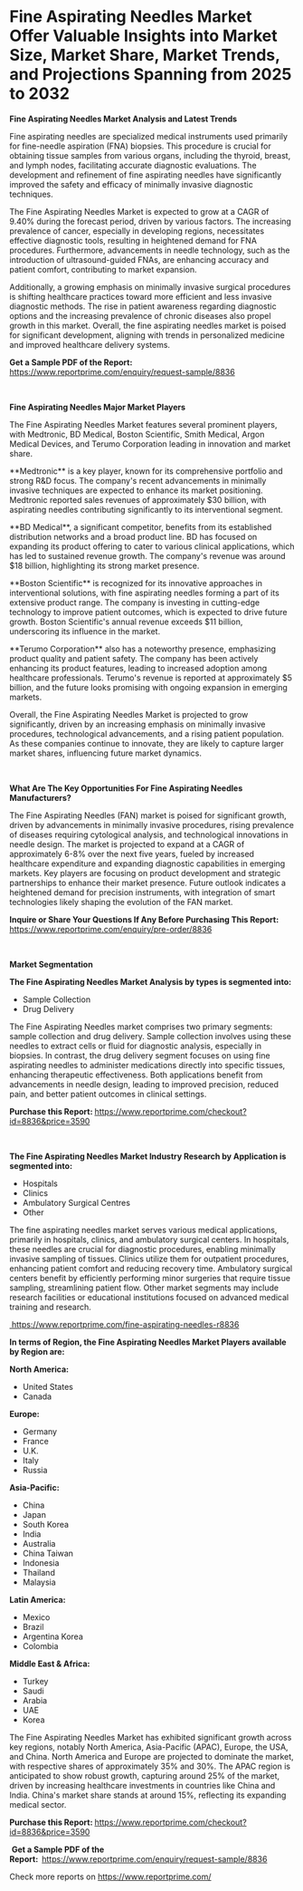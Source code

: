 <p><h1>Fine Aspirating Needles Market Offer Valuable Insights into Market Size, Market Share, Market Trends, and Projections Spanning from 2025 to 2032</h1></p><p><strong>Fine Aspirating Needles Market Analysis and Latest Trends</strong></p>
<p><p>Fine aspirating needles are specialized medical instruments used primarily for fine-needle aspiration (FNA) biopsies. This procedure is crucial for obtaining tissue samples from various organs, including the thyroid, breast, and lymph nodes, facilitating accurate diagnostic evaluations. The development and refinement of fine aspirating needles have significantly improved the safety and efficacy of minimally invasive diagnostic techniques.</p><p>The Fine Aspirating Needles Market is expected to grow at a CAGR of 9.40% during the forecast period, driven by various factors. The increasing prevalence of cancer, especially in developing regions, necessitates effective diagnostic tools, resulting in heightened demand for FNA procedures. Furthermore, advancements in needle technology, such as the introduction of ultrasound-guided FNAs, are enhancing accuracy and patient comfort, contributing to market expansion.</p><p>Additionally, a growing emphasis on minimally invasive surgical procedures is shifting healthcare practices toward more efficient and less invasive diagnostic methods. The rise in patient awareness regarding diagnostic options and the increasing prevalence of chronic diseases also propel growth in this market. Overall, the fine aspirating needles market is poised for significant development, aligning with trends in personalized medicine and improved healthcare delivery systems.</p></p>
<p><strong>Get a Sample PDF of the Report:&nbsp;</strong> <a href="https://www.reportprime.com/enquiry/request-sample/8836?utm_campaign=2230&utm_medium=2&utm_source=Github&utm_content=ia&utm_term=20032025&utm_id=fine-aspirating-needles">https://www.reportprime.com/enquiry/request-sample/8836</a></p>
<p>&nbsp;</p>
<p><strong>Fine Aspirating Needles Major Market Players</strong></p>
<p><p>The Fine Aspirating Needles Market features several prominent players, with Medtronic, BD Medical, Boston Scientific, Smith Medical, Argon Medical Devices, and Terumo Corporation leading in innovation and market share. </p><p>**Medtronic** is a key player, known for its comprehensive portfolio and strong R&D focus. The company's recent advancements in minimally invasive techniques are expected to enhance its market positioning. Medtronic reported sales revenues of approximately $30 billion, with aspirating needles contributing significantly to its interventional segment.</p><p>**BD Medical**, a significant competitor, benefits from its established distribution networks and a broad product line. BD has focused on expanding its product offering to cater to various clinical applications, which has led to sustained revenue growth. The company's revenue was around $18 billion, highlighting its strong market presence.</p><p>**Boston Scientific** is recognized for its innovative approaches in interventional solutions, with fine aspirating needles forming a part of its extensive product range. The company is investing in cutting-edge technology to improve patient outcomes, which is expected to drive future growth. Boston Scientific's annual revenue exceeds $11 billion, underscoring its influence in the market.</p><p>**Terumo Corporation** also has a noteworthy presence, emphasizing product quality and patient safety. The company has been actively enhancing its product features, leading to increased adoption among healthcare professionals. Terumo's revenue is reported at approximately $5 billion, and the future looks promising with ongoing expansion in emerging markets.</p><p>Overall, the Fine Aspirating Needles Market is projected to grow significantly, driven by an increasing emphasis on minimally invasive procedures, technological advancements, and a rising patient population. As these companies continue to innovate, they are likely to capture larger market shares, influencing future market dynamics.</p></p>
<p>&nbsp;</p>
<p><strong>What Are The Key Opportunities For Fine Aspirating Needles Manufacturers?</strong></p>
<p><p>The Fine Aspirating Needles (FAN) market is poised for significant growth, driven by advancements in minimally invasive procedures, rising prevalence of diseases requiring cytological analysis, and technological innovations in needle design. The market is projected to expand at a CAGR of approximately 6-8% over the next five years, fueled by increased healthcare expenditure and expanding diagnostic capabilities in emerging markets. Key players are focusing on product development and strategic partnerships to enhance their market presence. Future outlook indicates a heightened demand for precision instruments, with integration of smart technologies likely shaping the evolution of the FAN market.</p></p>
<p><strong>Inquire or Share Your Questions If Any Before Purchasing This Report:</strong> <a href="https://www.reportprime.com/enquiry/pre-order/8836?utm_campaign=2230&utm_medium=2&utm_source=Github&utm_content=ia&utm_term=20032025&utm_id=fine-aspirating-needles">https://www.reportprime.com/enquiry/pre-order/8836</a></p>
<p>&nbsp;</p>
<p><strong>Market Segmentation</strong></p>
<p><strong>The Fine Aspirating Needles Market Analysis by types is segmented into:</strong></p>
<p><ul><li>Sample Collection</li><li>Drug Delivery</li></ul></p>
<p><p>The Fine Aspirating Needles market comprises two primary segments: sample collection and drug delivery. Sample collection involves using these needles to extract cells or fluid for diagnostic analysis, especially in biopsies. In contrast, the drug delivery segment focuses on using fine aspirating needles to administer medications directly into specific tissues, enhancing therapeutic effectiveness. Both applications benefit from advancements in needle design, leading to improved precision, reduced pain, and better patient outcomes in clinical settings.</p></p>
<p><strong>Purchase this Report:&nbsp;</strong><a href="https://www.reportprime.com/checkout?id=8836&price=3590&utm_campaign=2230&utm_medium=2&utm_source=Github&utm_content=ia&utm_term=20032025&utm_id=fine-aspirating-needles">https://www.reportprime.com/checkout?id=8836&price=3590</a></p>
<p>&nbsp;</p>
<p><strong>The Fine Aspirating Needles Market Industry Research by Application is segmented into:</strong></p>
<p><ul><li>Hospitals</li><li>Clinics</li><li>Ambulatory Surgical Centres</li><li>Other</li></ul></p>
<p><p>The fine aspirating needles market serves various medical applications, primarily in hospitals, clinics, and ambulatory surgical centers. In hospitals, these needles are crucial for diagnostic procedures, enabling minimally invasive sampling of tissues. Clinics utilize them for outpatient procedures, enhancing patient comfort and reducing recovery time. Ambulatory surgical centers benefit by efficiently performing minor surgeries that require tissue sampling, streamlining patient flow. Other market segments may include research facilities or educational institutions focused on advanced medical training and research.</p></p>
<p><a href="https://www.reportprime.com/fine-aspirating-needles-r8836?utm_campaign=2230&utm_medium=2&utm_source=Github&utm_content=ia&utm_term=20032025&utm_id=fine-aspirating-needles">&nbsp;https://www.reportprime.com/fine-aspirating-needles-r8836</a></p>
<p><strong>In terms of Region, the Fine Aspirating Needles Market Players available by Region are:</strong></p>
<p>
    <p> <strong> North America: </strong>
        <ul>
            <li>United States</li>
            <li>Canada</li>
        </ul>
        </p> 
    <p> <strong> Europe: </strong>
        <ul>
            <li>Germany</li>
            <li>France</li>
            <li>U.K.</li>
            <li>Italy</li>
            <li>Russia</li>
        </ul>
        </p> 
    <p> <strong> Asia-Pacific: </strong>
        <ul>
            <li>China</li>
            <li>Japan</li>
            <li>South Korea</li>
            <li>India</li>
            <li>Australia</li>
            <li>China Taiwan</li>
            <li>Indonesia</li>
            <li>Thailand</li>
            <li>Malaysia</li>
        </ul>
        </p> 
    <p> <strong> Latin America: </strong>
        <ul>
            <li>Mexico</li>
            <li>Brazil</li>
            <li>Argentina Korea</li>
            <li>Colombia</li>
        </ul>
        </p> 
    <p> <strong> Middle East & Africa: </strong>
        <ul>
            <li>Turkey</li>
            <li>Saudi</li>
            <li>Arabia</li>
            <li>UAE</li>
            <li>Korea</li>
        </ul>
    </p>
    </p>
<p><p>The Fine Aspirating Needles Market has exhibited significant growth across key regions, notably North America, Asia-Pacific (APAC), Europe, the USA, and China. North America and Europe are projected to dominate the market, with respective shares of approximately 35% and 30%. The APAC region is anticipated to show robust growth, capturing around 25% of the market, driven by increasing healthcare investments in countries like China and India. China's market share stands at around 15%, reflecting its expanding medical sector.</p></p>
<p><strong>Purchase this Report: </strong><a href="https://www.reportprime.com/checkout?id=8836&price=3590&utm_campaign=2230&utm_medium=2&utm_source=Github&utm_content=ia&utm_term=20032025&utm_id=fine-aspirating-needles">https://www.reportprime.com/checkout?id=8836&price=3590</a></p>
<p>&nbsp;<strong>Get a Sample PDF of the Report:&nbsp;&nbsp;</strong><a href="https://www.reportprime.com/enquiry/request-sample/8836?utm_campaign=2230&utm_medium=2&utm_source=Github&utm_content=ia&utm_term=20032025&utm_id=fine-aspirating-needles">https://www.reportprime.com/enquiry/request-sample/8836</a></p>
<p><strong></strong></p>
<p>Check more reports on <a href="https://www.reportprime.com/?utm_campaign=2230&utm_medium=2&utm_source=Github&utm_content=ia&utm_term=20032025&utm_id=fine-aspirating-needles">https://www.reportprime.com/</a></p>